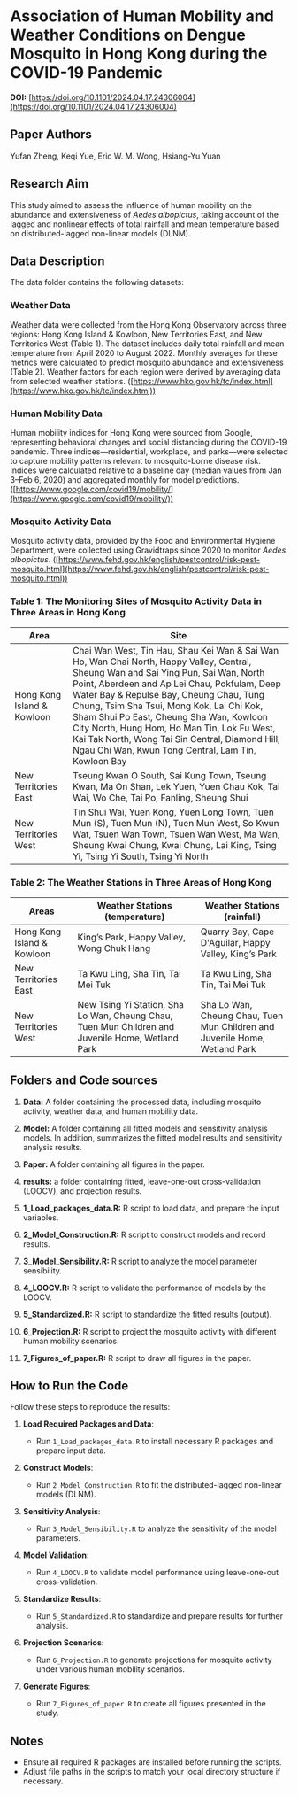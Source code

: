 # Association of Human Mobility and Weather Conditions on Dengue Mosquito in Hong Kong during the COVID-19 Pandemic

**DOI:** [https://doi.org/10.1101/2024.04.17.24306004](https://doi.org/10.1101/2024.04.17.24306004)

## Paper Authors

Yufan Zheng, Keqi Yue, Eric W. M. Wong, Hsiang-Yu Yuan

## Research Aim

This study aimed to assess the influence of human mobility on the abundance and extensiveness of *Aedes albopictus*, taking account of the lagged and nonlinear effects of total rainfall and mean temperature based on distributed-lagged non-linear models (DLNM).


## Data Description

The data folder contains the following datasets:

### Weather Data
Weather data were collected from the Hong Kong Observatory across three regions: Hong Kong Island & Kowloon, New Territories East, and New Territories West (Table 1). The dataset includes daily total rainfall and mean temperature from April 2020 to August 2022. Monthly averages for these metrics were calculated to predict mosquito abundance and extensiveness (Table 2). Weather factors for each region were derived by averaging data from selected weather stations. ([https://www.hko.gov.hk/tc/index.html](https://www.hko.gov.hk/tc/index.html))

### Human Mobility Data
Human mobility indices for Hong Kong were sourced from Google, representing behavioral changes and social distancing during the COVID-19 pandemic. Three indices—residential, workplace, and parks—were selected to capture mobility patterns relevant to mosquito-borne disease risk. Indices were calculated relative to a baseline day (median values from Jan 3–Feb 6, 2020) and aggregated monthly for model predictions. ([https://www.google.com/covid19/mobility/](https://www.google.com/covid19/mobility/))

### Mosquito Activity Data
Mosquito activity data, provided by the Food and Environmental Hygiene Department, were collected using Gravidtraps since 2020 to monitor *Aedes albopictus*. ([https://www.fehd.gov.hk/english/pestcontrol/risk-pest-mosquito.html](https://www.fehd.gov.hk/english/pestcontrol/risk-pest-mosquito.html))

  
### Table 1: The Monitoring Sites of Mosquito Activity Data in Three Areas in Hong Kong

| Area                     | Site                                                                                                                                                                                                                                                                                                                                                                               |
|--------------------------|------------------------------------------------------------------------------------------------------------------------------------------------------------------------------------------------------------------------------------------------------------------------------------------------------------------------------------------------------------------------------------|
| Hong Kong Island & Kowloon | Chai Wan West, Tin Hau, Shau Kei Wan & Sai Wan Ho, Wan Chai North, Happy Valley, Central, Sheung Wan and Sai Ying Pun, Sai Wan, North Point, Aberdeen and Ap Lei Chau, Pokfulam, Deep Water Bay & Repulse Bay, Cheung Chau, Tung Chung, Tsim Sha Tsui, Mong Kok, Lai Chi Kok, Sham Shui Po East, Cheung Sha Wan, Kowloon City North, Hung Hom, Ho Man Tin, Lok Fu West, Kai Tak North, Wong Tai Sin Central, Diamond Hill, Ngau Chi Wan, Kwun Tong Central, Lam Tin, Kowloon Bay |
| New Territories East | Tseung Kwan O South, Sai Kung Town, Tseung Kwan, Ma On Shan, Lek Yuen, Yuen Chau Kok, Tai Wai, Wo Che, Tai Po, Fanling, Sheung Shui                                                                                                                                                                                                                                              |
| New Territories West | Tin Shui Wai, Yuen Kong, Yuen Long Town, Tuen Mun (S), Tuen Mun (N), Tuen Mun West, So Kwun Wat, Tsuen Wan Town, Tsuen Wan West, Ma Wan, Sheung Kwai Chung, Kwai Chung, Lai King, Tsing Yi, Tsing Yi South, Tsing Yi North                                                                                                                                                          |

### Table 2: The Weather Stations in Three Areas of Hong Kong

| Areas                    | Weather Stations (temperature)                                   | Weather Stations (rainfall)                                      |
|--------------------------|------------------------------------------------------------------|------------------------------------------------------------------|
| Hong Kong Island & Kowloon | King’s Park, Happy Valley, Wong Chuk Hang                      | Quarry Bay, Cape D'Aguilar, Happy Valley, King’s Park            |
| New Territories East | Ta Kwu Ling, Sha Tin, Tai Mei Tuk                               | Ta Kwu Ling, Sha Tin, Tai Mei Tuk                               |
| New Territories West | New Tsing Yi Station, Sha Lo Wan, Cheung Chau, Tuen Mun Children and Juvenile Home, Wetland Park | Sha Lo Wan, Cheung Chau, Tuen Mun Children and Juvenile Home, Wetland Park |

## Folders and Code sources

1. **Data:** A folder containing the processed data, including mosquito activity, weather data, and human mobility data.

2. **Model:** A folder containing all fitted models and sensitivity analysis models. In addition, summarizes the fitted model results and sensitivity analysis results.

3. **Paper:** A folder containing all figures in the paper.

4. **results:** a folder containing fitted, leave-one-out cross-validation (LOOCV), and projection results.

5. **1_Load_packages_data.R:** R script to load data, and prepare the input variables.

6. **2_Model_Construction.R:** R script to construct models and record results.

7. **3_Model_Sensibility.R:** R script to analyze the model parameter sensibility.

8. **4_LOOCV.R:** R script to validate the performance of models by the LOOCV.

9. **5_Standardized.R:** R script to standardize the fitted results (output).

10. **6_Projection.R:** R script to project the mosquito activity with different human mobility scenarios.

11. **7_Figures_of_paper.R:** R script to draw all figures in the paper.


## How to Run the Code

Follow these steps to reproduce the results:

1. **Load Required Packages and Data**:
   - Run `1_Load_packages_data.R` to install necessary R packages and prepare input data.

2. **Construct Models**:
   - Run `2_Model_Construction.R` to fit the distributed-lagged non-linear models (DLNM).

3. **Sensitivity Analysis**:
   - Run `3_Model_Sensibility.R` to analyze the sensitivity of the model parameters.

4. **Model Validation**:
   - Run `4_LOOCV.R` to validate model performance using leave-one-out cross-validation.

5. **Standardize Results**:
   - Run `5_Standardized.R` to standardize and prepare results for further analysis.

6. **Projection Scenarios**:
   - Run `6_Projection.R` to generate projections for mosquito activity under various human mobility scenarios.

7. **Generate Figures**:
   - Run `7_Figures_of_paper.R` to create all figures presented in the study.

## Notes

- Ensure all required R packages are installed before running the scripts.
- Adjust file paths in the scripts to match your local directory structure if necessary.
